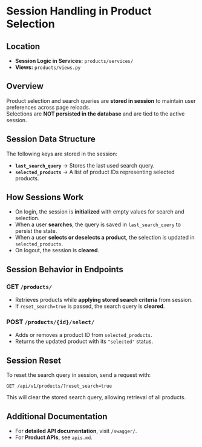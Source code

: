 # Session Handling in Product Selection

## Location

- **Session Logic in Services:** `products/services/`
- **Views:** `products/views.py`

## Overview

Product selection and search queries are **stored in session** to maintain user preferences across page reloads.  
Selections are **NOT persisted in the database** and are tied to the active session.

## Session Data Structure

The following keys are stored in the session:

- **`last_search_query`** → Stores the last used search query.
- **`selected_products`** → A list of product IDs representing selected products.

## How Sessions Work

- On login, the session is **initialized** with empty values for search and selection.
- When a user **searches**, the query is saved in `last_search_query` to persist the state.
- When a user **selects or deselects a product**, the selection is updated in `selected_products`.
- On logout, the session is **cleared**.

## Session Behavior in Endpoints

### **GET `/products/`**  
- Retrieves products while **applying stored search criteria** from session.
- If `reset_search=true` is passed, the search query is **cleared**.

### **POST `/products/{id}/select/`**  
- Adds or removes a product ID from `selected_products`.
- Returns the updated product with its `"selected"` status.

## Session Reset

To reset the search query in session, send a request with:
```http request
GET /api/v1/products/?reset_search=true
```
This will clear the stored search query, allowing retrieval of all products.

## Additional Documentation

- For **detailed API documentation**, visit `/swagger/`.
- For **Product APIs**, see `apis.md`.

